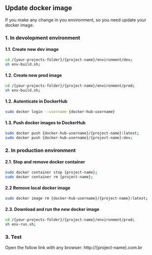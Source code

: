 ## Update docker image

If you make any change in you environment, so you need update your docker image.

### 1. In devolopment environment

#### 1.1. Create new dev image
```bash
cd /{your-projects-folder}/{project-name}/environment/dev;
sh env-build.sh;
```

#### 1.2. Create new prod image
```bash
cd /{your-projects-folder}/{project-name}/environment/prod;
sh env-build.sh;
```

#### 1.2. Autenticate in DockerHub
```bash
sudo docker login --username {docker-hub-username}
```

#### 1.3. Push docker images to DockerHub
```bash
sudo docker push {docker-hub-username}/{project-name}:latest;
sudo docker push {docker-hub-username}/{project-name}:dev;
```

### 2. In production environment

#### 2.1. Stop and remove docker container

```bash
sudo docker container stop {project-name};
sudo docker container rm {project-name};
```

#### 2.2 Remove local docker image

```bash
sudo docker image rm {docker-hub-username}/{project-name}:latest;
```

#### 2.3. Download and run the new docker image

```bash
cd /{your-projects-folder}/{project-name}/environment/prod;
sh env-run.sh;
```

### 3. Test

Open the follow link with any browser: http://{project-name}.com.br